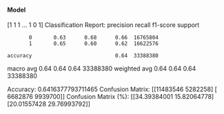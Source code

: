 #### Model
[1 1 1 ... 1 0 1]
Classification Report:
              precision    recall  f1-score   support

           0       0.63      0.68      0.66  16765804
           1       0.65      0.60      0.62  16622576

    accuracy                           0.64  33388380
   macro avg       0.64      0.64      0.64  33388380
weighted avg       0.64      0.64      0.64  33388380

Accuracy: 0.6416377793711465
Confusion Matrix:
[[11483546  5282258]
 [ 6682876  9939700]]
Confusion Matrix (%):
[[34.39384001 15.82064778]
 [20.01557428 29.76993792]]
